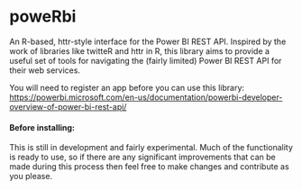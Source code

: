 # poweRbi
An R-based, httr-style interface for the Power BI REST API. Inspired by the work of libraries like twitteR and httr in R, 
this library aims to provide a useful set of tools for navigating the (fairly limited) Power BI REST API for their web services.

You will need to register an app before you can use this library: https://powerbi.microsoft.com/en-us/documentation/powerbi-developer-overview-of-power-bi-rest-api/

#### Before installing:
This is still in development and fairly experimental. Much of the functionality is ready to use, so if there are any significant improvements
that can be made during this process then feel free to make changes and contribute as you please.
